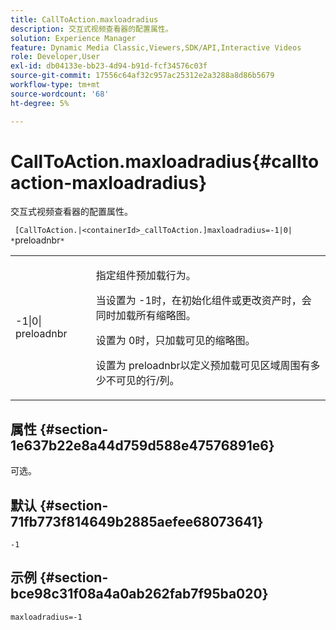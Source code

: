 ```yaml
---
title: CallToAction.maxloadradius
description: 交互式视频查看器的配置属性。
solution: Experience Manager
feature: Dynamic Media Classic,Viewers,SDK/API,Interactive Videos
role: Developer,User
exl-id: db04133e-bb23-4d94-b91d-fcf34576c03f
source-git-commit: 17556c64af32c957ac25312e2a3288a8d86b5679
workflow-type: tm+mt
source-wordcount: '68'
ht-degree: 5%

---
```


# CallToAction.maxloadradius{#calltoaction-maxloadradius}

交互式视频查看器的配置属性。

` [CallToAction.|<containerId>_callToAction.]maxloadradius=-1|0| *`preloadnbr`*`

<table id="table_441553CD34C94A58A9D7CBF772DEDDB6"> 
 <tbody> 
  <tr> 
   <td colname="col1"> <p> <span class="codeph">-1|0|<span class="varname"> preloadnbr</span></span> </p> </td> 
   <td colname="col2"> <p> 指定组件预加载行为。 </p> <p>当设置为<span class="codeph"> -1</span>时，在初始化组件或更改资产时，会同时加载所有缩略图。 </p> <p>设置为<span class="codeph"> 0</span>时，只加载可见的缩略图。 </p> <p>设置为<span class="codeph"><span class="varname"> preloadnbr</span></span>以定义预加载可见区域周围有多少不可见的行/列。 </p> </td> 
  </tr> 
 </tbody> 
</table>

## 属性 {#section-1e637b22e8a44d759d588e47576891e6}

可选。

## 默认 {#section-71fb773f814649b2885aefee68073641}

`-1`

## 示例 {#section-bce98c31f08a4a0ab262fab7f95ba020}

```
maxloadradius=-1
```
